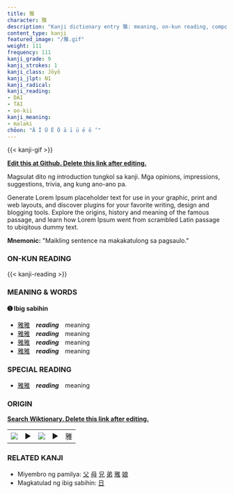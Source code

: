 ```yaml
---
title: 雅
character: 雅
description: "Kanji dictionary entry 雅: meaning, on-kun reading, compounds, origin, related kanji"
content_type: kanji
featured_image: "/雅.gif"
weight: 111
frequency: 111
kanji_grade: 9
kanji_strokes: 1
kanji_class: Jōyō
kanji_jlpt: N1
kanji_radical: 
kanji_reading: 
- DAI
- TAI
- oo-kii
kanji_meaning:
- malaki
chōon: "Ā Ī Ū Ē Ō ā ī ū ē ō ’"
---
```

[//]: # (Don't edit the line below. Kanji animated GIF code is automatically generated.)
{{< kanji-gif >}}

[//]: # (Edit below this line.)

**[Edit this at Github. Delete this link after editing.](https://github.com/tim0g/tim/tree/main/content/kanji/雅/index.md)**

Magsulat dito ng introduction tungkol sa kanji. Mga opinions, impressions, suggestions, trivia, ang kung ano-ano pa.

Generate Lorem Ipsum placeholder text for use in your graphic, print and web layouts, and discover plugins for your favorite writing, design and blogging tools. Explore the origins, history and meaning of the famous passage, and learn how Lorem Ipsum went from scrambled Latin passage to ubiqitous dummy text.
 
**Mnemonic:** "Maikling sentence na makakatulong sa pagsaulo."

### ON-KUN READING

[//]: # (Don't edit the line below. ON-KUN READING code is automatically generated.)
{{< kanji-reading >}}

### MEANING & WORDS

#### ➊ **Ibig sabihin**
  - [雅](../雅)[雅](../雅)　***reading***　meaning
  - [雅](../雅)[雅](../雅)　***reading***　meaning
  - [雅](../雅)[雅](../雅)　***reading***　meaning
  - [雅](../雅)[雅](../雅)　***reading***　meaning

### SPECIAL READING
  - [雅](../雅)[雅](../雅)　***reading***　meaning

### ORIGIN

**[Search Wiktionary. Delete this link after editing.](https://wiktionary.org/wiki/雅)**
<table class="kanji-table"><tr><td>
<img src="60px-雅-bronze.svg.png">
</td><td>▶</td><td>
<img src="60px-雅-oracle.svg.png">
</td><td>▶</td>
<td class="kanji-origin">雅</td>
</tr></table>

### RELATED KANJI
- Miyembro ng pamilya: [父](../父) [母](../母) [兄](../兄) [弟](../弟) [雅](../雅) [娘](../娘)
- Magkatulad ng ibig sabihin: [日](../日)
